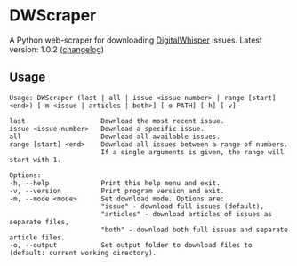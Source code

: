 # DWScraper
A Python web-scraper for downloading [DigitalWhisper](https://www.digitalwhisper.co.il) issues.
Latest version: 1.0.2 ([changelog](https://github.com/MichaelYochpaz/DWScraper/blob/main/changelog.md))

## Usage
```
Usage: DWScraper (last | all | issue <issue-number> | range [start] <end>) [-m <issue | articles | both>] [-o PATH] [-h] [-v]

last                   Download the most recent issue.
issue <issue-number>   Download a specific issue.
all                    Download all available issues.
range [start] <end>    Download all issues between a range of numbers.
                       If a single arguments is given, the range will start with 1.

Options:
-h, --help             Print this help menu and exit.
-v, --version          Print program version and exit.
-m, --mode <mode>      Set download mode. Options are:
                       "issue" - download full issues (default),
                       "articles" - download articles of issues as separate files,
                       "both" - download both full issues and separate article files.
-o, --output           Set output folder to download files to (default: current working directory).
```
